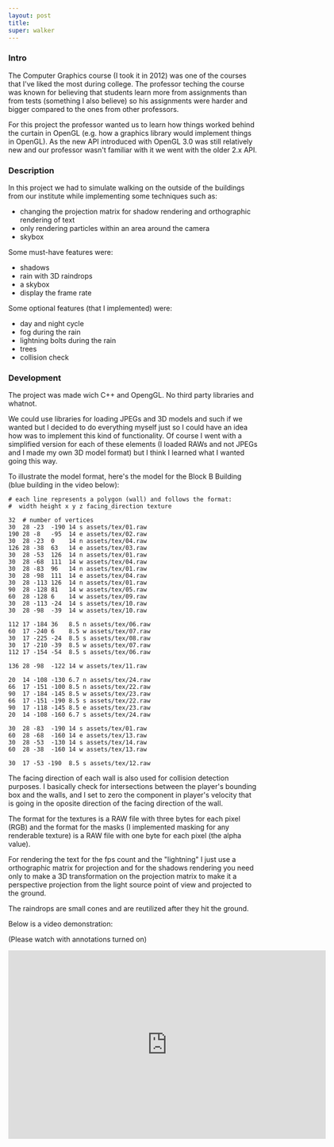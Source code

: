 ```yaml
---
layout: post
title: 
super: walker
---
```


### Intro

The Computer Graphics course (I took it in 2012) was one of the courses that I've liked the most during college. The professor teching the course was known for believing that students learn more from assignments than from tests (something I also believe) so his assignments were harder and bigger compared to the ones from other professors.

For this project the professor wanted us to learn how things worked behind the curtain in OpenGL (e.g. how a graphics library would implement things in OpenGL). As the new API introduced with OpenGL 3.0 was still relatively new and our professor wasn't familiar with it we went with the older 2.x API.

### Description

In this project we had to simulate walking on the outside of the buildings from our institute while implementing some techniques such as:

- changing the projection matrix for shadow rendering and orthographic rendering of text
- only rendering particles within an area around the camera
- skybox

Some must-have features were:

- shadows
- rain with 3D raindrops
- a skybox
- display the frame rate

Some optional features (that I implemented) were:

- day and night cycle
- fog during the rain
- lightning bolts during the rain
- trees
- collision check

### Development

The project was made wich C++ and OpengGL. No third party libraries and whatnot.

We could use libraries for loading JPEGs and 3D models and such if we wanted but I decided to do everything myself just so I could have an idea how was to implement this kind of functionality. Of course I went with a simplified version for each of these elements (I loaded RAWs and not JPEGs and I made my own 3D model format) but I think I learned what I wanted going this way.

To illustrate the model format, here's the model for the Block B Building (blue building in the video below):

```
# each line represents a polygon (wall) and follows the format:
#  width height x y z facing_direction texture

32  # number of vertices
30  28 -23  -190 14 s assets/tex/01.raw
190 28 -8   -95  14 e assets/tex/02.raw
30  28 -23  0    14 n assets/tex/04.raw
126 28 -38  63   14 e assets/tex/03.raw
30  28 -53  126  14 n assets/tex/01.raw
30  28 -68  111  14 w assets/tex/04.raw
30  28 -83  96   14 n assets/tex/01.raw
30  28 -98  111  14 e assets/tex/04.raw
30  28 -113 126  14 n assets/tex/01.raw
90  28 -128 81   14 w assets/tex/05.raw
60  28 -128 6    14 w assets/tex/09.raw
30  28 -113 -24  14 s assets/tex/10.raw
30  28 -98  -39  14 w assets/tex/10.raw

112 17 -184 36   8.5 n assets/tex/06.raw
60  17 -240 6    8.5 w assets/tex/07.raw
30  17 -225 -24  8.5 s assets/tex/08.raw
30  17 -210 -39  8.5 w assets/tex/07.raw
112 17 -154 -54  8.5 s assets/tex/06.raw

136 28 -98  -122 14 w assets/tex/11.raw

20  14 -108 -130 6.7 n assets/tex/24.raw
66  17 -151 -100 8.5 n assets/tex/22.raw
90  17 -184 -145 8.5 w assets/tex/23.raw
66  17 -151 -190 8.5 s assets/tex/22.raw
90  17 -118 -145 8.5 e assets/tex/23.raw
20  14 -108 -160 6.7 s assets/tex/24.raw

30  28 -83  -190 14 s assets/tex/01.raw
60  28 -68  -160 14 e assets/tex/13.raw
30  28 -53  -130 14 s assets/tex/14.raw
60  28 -38  -160 14 w assets/tex/13.raw

30  17 -53 -190  8.5 s assets/tex/12.raw
```

The facing direction of each wall is also used for collision detection purposes. I basically check for intersections between the player's bounding box and the walls, and I set to zero the component in player's velocity that is going in the oposite direction of the facing direction of the wall.

The format for the textures is a RAW file with three bytes for each pixel (RGB) and the format for the masks (I implemented masking for any renderable texture) is a RAW file with one byte for each pixel (the alpha value).

For rendering the text for the fps count and the "lightning" I just use a orthographic matrix for projection and for the shadows rendering you need only to make a 3D transformation on the projection matrix to make it a perspective projection from the light source point of view and projected to the ground.

The raindrops are small cones and are reutilized after they hit the ground.

Below is a video demonstration:

(Please watch with annotations turned on)
<iframe width="640" height="380" src="http://www.youtube.com/embed/8a1UOAVBPXk" frameborder="0" allowfullscreen></iframe>
